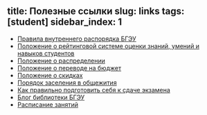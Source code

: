 title: Полезные ссылки
slug: links
tags: [student]
sidebar_index: 1
---

-   [Правила внутреннего распорядка БГЭУ](http://www.bseu.by/russian/pvr/pvr3.htm)
-   [Положение о рейтинговой системе оценки знаний, умений и навыков студентов ](http://www.bseu.by/russian/student/reyting.htm)
-   [Положение о распределении](http://www.bseu.by/russian/teaching/distrib.htm)
-   [Положение о переводе на бюджет ](http://www.bseu.by/russian/student/perevod.htm)
-   [Положение о скидках](http://www.bseu.by/russian/student/skidki.htm)
-   [Порядок заселения в общежития](http://www.bseu.by/russian/student/polog_zasel.htm)
-   [Как правильно подготовить себя к сдаче экзамена](http://bseu.by/fm/files/examrules.doc)
-   [Блог библиотеки БГЭУ](http://library.bseu.blog.tut.by/)
-   [Расписание занятий](http://app.inside.by/)